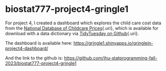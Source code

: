 # biostat777-project4-gringle1

For project 4, I created a dashboard which explores the child care cost data  from the [National Database of Childcare Prices](https://www.dol.gov/agencies/wb/topics/featured-childcare){.uri}, which is available for download with a data dictionary via [TidyTuesday on Github](https://github.com/rfordatascience/tidytuesday/blob/master/data/2023/2023-05-09/readme.md){.uri}.

The dashboard is available here:
https://gringle1.shinyapps.io/gringlein-project4-dashboard/

And the link to the github is:
https://github.com/jhu-statprogramming-fall-2023/biostat777-project4-gringle1
